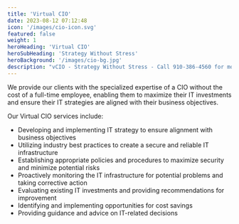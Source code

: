 ```yaml
---
title: 'Virtual CIO'
date: 2023-08-12 07:12:48
icon: '/images/cio-icon.svg'
featured: false
weight: 1
heroHeading: 'Virtual CIO'
heroSubHeading: 'Strategy Without Stress'
heroBackground: '/images/cio-bg.jpg'
description: "vCIO - Strategy Without Stress - Call 910-386-4560 for more information"
---
```


We provide our clients with the specialized expertise of a CIO without the cost of a full-time employee, enabling them to maximize their IT investments and ensure their IT strategies are aligned with their business objectives.

Our Virtual CIO services include:

- Developing and implementing IT strategy to ensure alignment with business objectives
- Utilizing industry best practices to create a secure and reliable IT infrastructure
- Establishing appropriate policies and procedures to maximize security and minimize potential risks
- Proactively monitoring the IT infrastructure for potential problems and taking corrective action
- Evaluating existing IT investments and providing recommendations for improvement
- Identifying and implementing opportunities for cost savings
- Providing guidance and advice on IT-related decisions
